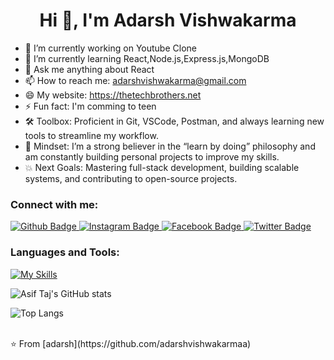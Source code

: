 <h1 align="center">Hi 👋, I'm Adarsh Vishwakarma</h1>

- 🔭 I’m currently working on Youtube Clone
- 🌱 I’m currently learning React,Node.js,Express.js,MongoDB
- 💬 Ask me anything about React 
- 📫 How to reach me: adarshvishwakarma@gmail.com
- 😄 My website: https://thetechbrothers.net
- ⚡ Fun fact: I'm comming to teen
- 🛠️ Toolbox: Proficient in Git, VSCode, Postman, and always learning new tools to streamline my workflow. <br/>
- 🧠 Mindset: I’m a strong believer in the “learn by doing” philosophy and am constantly building personal projects to improve my skills.
- 💥 Next Goals: Mastering full-stack development, building scalable systems, and contributing to open-source projects.

### Connect with me:
<div id="badges">
  <a href="https://github.com/adarshvishwakarmaa">
    <img src="https://img.shields.io/badge/Github-white?style=for-the-badge&logo=Github&logoColor=black" alt="Github Badge"/>
  </a>

   <a href="https://www.instagram.com/adarshvishwakarma923">
    <img src="https://img.shields.io/badge/Instagram-purple?style=for-the-badge&logo=instagram&logoColor=white" alt="Instagram Badge"/>
  </a>
   <a href="https://fb.com/Adarsh Vishwakarma">
    <img src="https://img.shields.io/badge/Facebook-blue?style=for-the-badge&logo=facebook&logoColor=white" alt="Facebook Badge"/>
  </a>
   <a href="https://twitter.com/axiftaj">
    <img src="https://img.shields.io/badge/Twitter-blue?style=for-the-badge&logo=twitter&logoColor=white" alt="Twitter Badge"/>
  </a>
</div>

### Languages and Tools:
[![My Skills](https://skillicons.dev/icons?i=flutter,dart,firebase,github,git,postman,figma,xd&perline=5)](https://skillicons.dev)

![Asif Taj's GitHub stats](https://github-readme-stats.vercel.app/api?username=axiftaj&show_icons=true&theme=dark)

![Top Langs](https://github-readme-stats.vercel.app/api/top-langs/?username=axiftaj&theme=dark)


<br>
⭐️ From [adarsh](https://github.com/adarshvishwakarmaa)
